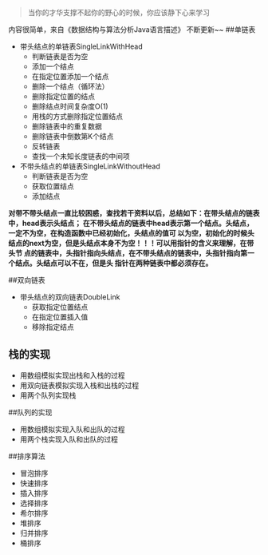 
> 当你的才华支撑不起你的野心的时候，你应该静下心来学习

内容很简单，来自《数据结构与算法分析Java语言描述》
不断更新~~
##单链表
- 带头结点的单链表SingleLinkWithHead
    - 判断链表是否为空
    -  添加一个结点
    -  在指定位置添加一个结点
     - 删除一个结点（循环法）
     - 删除指定位置的结点
     - 删除结点时间复杂度O(1)
     - 用栈的方式删除指定位置结点
     - 删除链表中的重复数据
     - 删除链表中倒数第K个结点
     - 反转链表
     - 查找一个未知长度链表的中间项
 - 不带头结点的单链表SingleLinkWithoutHead
    - 判断链表是否为空
    -  获取位置结点
    -  添加结点
    
 **对带不带头结点一直比较困惑，查找若干资料以后，总结如下：在带头结点的链表中，head表示头结点；
在不带头结点的链表中head表示第一个结点。头结点，一定不为空，在构造函数中已经初始化，头结点的值可
以为空，初始化的时候头结点的next为空，但是头结点本身不为空！！！可以用指针的含义来理解，在带头节
点的链表中，头指针指向头结点，在不带头结点的链表中，头指针指向第一个结点。头结点可以不在，但是头
指针在两种链表中都必须存在。**


##双向链表
- 带头结点的双向链表DoubleLink
    - 获取指定位置结点
    -  在指定位置插入值
    -  移除指定结点
## 栈的实现
- 用数组模拟实现出栈和入栈的过程
- 用双向链表模拟实现入栈和出栈的过程    
- 用两个队列实现栈

##队列的实现
- 用数组模拟实现入队和出队的过程
- 用两个栈实现入队和出队的过程

##排序算法
- 冒泡排序
- 快速排序
- 插入排序
- 选择排序
- 希尔排序
- 堆排序
- 归并排序
- 桶排序
